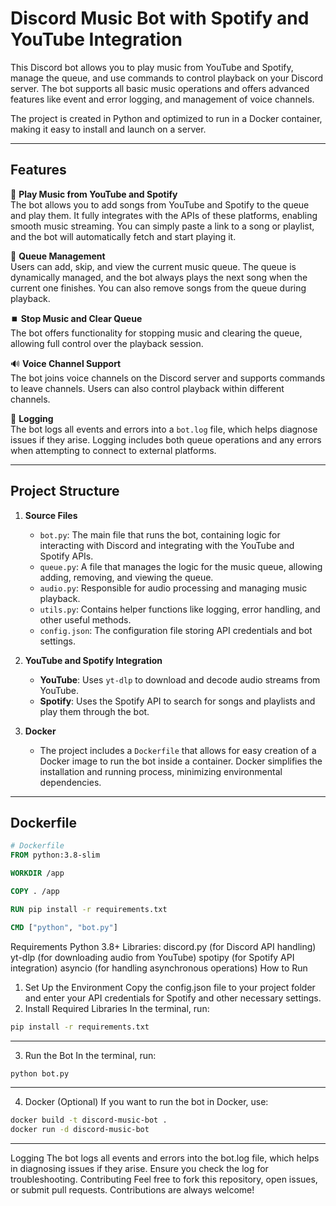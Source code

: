 # Discord Music Bot with Spotify and YouTube Integration

This Discord bot allows you to play music from YouTube and Spotify, manage the queue, and use commands to control playback on your Discord server. The bot supports all basic music operations and offers advanced features like event and error logging, and management of voice channels.

The project is created in Python and optimized to run in a Docker container, making it easy to install and launch on a server.

---

## Features

🎵 **Play Music from YouTube and Spotify**  
The bot allows you to add songs from YouTube and Spotify to the queue and play them. It fully integrates with the APIs of these platforms, enabling smooth music streaming. You can simply paste a link to a song or playlist, and the bot will automatically fetch and start playing it.

📜 **Queue Management**  
Users can add, skip, and view the current music queue. The queue is dynamically managed, and the bot always plays the next song when the current one finishes. You can also remove songs from the queue during playback.

⏹️ **Stop Music and Clear Queue**  
The bot offers functionality for stopping music and clearing the queue, allowing full control over the playback session.

🔊 **Voice Channel Support**  
The bot joins voice channels on the Discord server and supports commands to leave channels. Users can also control playback within different channels.

📜 **Logging**  
The bot logs all events and errors into a `bot.log` file, which helps diagnose issues if they arise. Logging includes both queue operations and any errors when attempting to connect to external platforms.

---

## Project Structure

1. **Source Files**
   - `bot.py`: The main file that runs the bot, containing logic for interacting with Discord and integrating with the YouTube and Spotify APIs.
   - `queue.py`: A file that manages the logic for the music queue, allowing adding, removing, and viewing the queue.
   - `audio.py`: Responsible for audio processing and managing music playback.
   - `utils.py`: Contains helper functions like logging, error handling, and other useful methods.
   - `config.json`: The configuration file storing API credentials and bot settings.

2. **YouTube and Spotify Integration**
   - **YouTube**: Uses `yt-dlp` to download and decode audio streams from YouTube.
   - **Spotify**: Uses the Spotify API to search for songs and playlists and play them through the bot.

3. **Docker**
   - The project includes a `Dockerfile` that allows for easy creation of a Docker image to run the bot inside a container. Docker simplifies the installation and running process, minimizing environmental dependencies.

---

## Dockerfile

```Dockerfile
# Dockerfile
FROM python:3.8-slim

WORKDIR /app

COPY . /app

RUN pip install -r requirements.txt

CMD ["python", "bot.py"]

```
Requirements
Python 3.8+
Libraries:
discord.py (for Discord API handling)
yt-dlp (for downloading audio from YouTube)
spotipy (for Spotify API integration)
asyncio (for handling asynchronous operations)
How to Run
1. Set Up the Environment
Copy the config.json file to your project folder and enter your API credentials for Spotify and other necessary settings.
2. Install Required Libraries
In the terminal, run:
```bash
pip install -r requirements.txt
```
---
3. Run the Bot
In the terminal, run:
```bash
python bot.py
```
---
4. Docker (Optional)
If you want to run the bot in Docker, use:
```bash
docker build -t discord-music-bot .
docker run -d discord-music-bot
```
---
Logging
The bot logs all events and errors into the bot.log file, which helps in diagnosing issues if they arise. Ensure you check the log for troubleshooting.
Contributing
Feel free to fork this repository, open issues, or submit pull requests. Contributions are always welcome!



